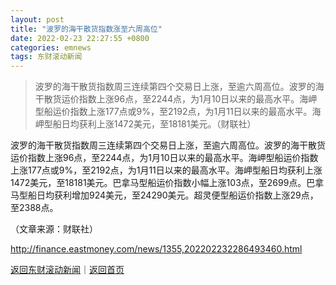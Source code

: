 ```yaml
---
layout: post
title: "波罗的海干散货指数涨至六周高位"
date: 2022-02-23 22:27:55 +0800
categories: emnews
tags: 东财滚动新闻
---
```

> 波罗的海干散货指数周三连续第四个交易日上涨，至逾六周高位。波罗的海干散货运价指数上涨96点，至2244点，为1月10日以来的最高水平。海岬型船运价指数上涨177点或9%，至2192点，为1月11日以来的最高水平。海岬型船日均获利上涨1472美元，至18181美元。（财联社）

<p>波罗的海干散货指数周三连续第四个交易日上涨，至逾六周高位。波罗的海干散货运价指数上涨96点，至2244点，为1月10日以来的最高水平。海岬型船运价指数上涨177点或9%，至2192点，为1月11日以来的最高水平。海岬型船日均获利上涨1472美元，至18181美元。巴拿马型船运价指数小幅上涨103点，至2699点。巴拿马型船日均获利增加924美元，至24290美元。超灵便型船运价指数上涨29点，至2388点。</p><p class="em_media">（文章来源：财联社）</p>

<http://finance.eastmoney.com/news/1355,202202232286493460.html>

[返回东财滚动新闻](//finews.withounder.com/emnews/)｜[返回首页](//finews.withounder.com/)